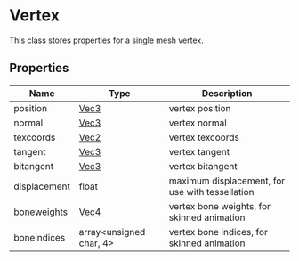 # Vertex

This class stores properties for a single mesh vertex.

## Properties

| Name | Type | Description |
|---|---|---|
| position | [Vec3](Vec3.md) | vertex position |
| normal | [Vec3](Vec3.md) | vertex normal |
| texcoords | [Vec2](Vec2.md) | vertex texcoords |
| tangent | [Vec3](Vec3.md) | vertex tangent |
| bitangent | [Vec3](Vec3.md) | vertex bitangent |
| displacement | float | maximum displacement, for use with tessellation |
| boneweights | [Vec4](Vec4.md) | vertex bone weights, for skinned animation |
| boneindices | array<unsigned char, 4> | vertex bone indices, for skinned animation |
